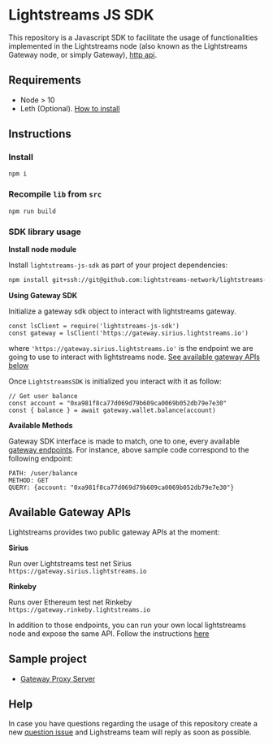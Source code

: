 # Lightstreams JS SDK

This repository is a Javascript SDK to facilitate the usage of functionalities
implemented in the Lightstreams node (also known as the Lightstreams Gateway node, or simply Gateway), [http api](https://docs.lightstreams.network/api-docs).

## Requirements
- Node > 10
- Leth (Optional). [How to install](https://docs.lightstreams.network/getting-started/install/)

## Instructions

### Install
```
npm i
```

### Recompile `lib` from `src`
```
npm run build
```

### SDK library usage

**Install node module**

Install `lightstreams-js-sdk` as part of your project dependencies:
```bash
npm install git+ssh://git@github.com:lightstreams-network/lightstreams-js-sdk#master --save
```

**Using Gateway SDK**

Initialize a gateway sdk object to interact with lightstreams gateway.

```
const lsClient = require('lightstreams-js-sdk')
const gateway = lsClient('https://gateway.sirius.lightstreams.io')
```
where `'https://gateway.sirius.lightstreams.io'` is the endpoint we are going to use to interact
with lightstreams node. [See available gateway APIs below](#available-gateway-apis)

Once `LightstreamsSDK` is initialized you interact with it as follow:
```
// Get user balance
const account = "0xa981f8ca77d069d79b609ca0069b052db79e7e30"
const { balance } = await gateway.wallet.balance(account)
```

**Available Methods**

Gateway SDK interface is made to match, one to one, every available [gateway endpoints](https://docs.lightstreams.network/api-docs).
For instance, above sample code correspond to the following endpoint:

```
PATH: /user/balance
METHOD: GET
QUERY: {account: "0xa981f8ca77d069d79b609ca0069b052db79e7e30"}
```

## Available Gateway APIs

Lightstreams provides two public gateway APIs at the moment:

**Sirius**

Run over Lightstreams test net Sirius
`https://gateway.sirius.lightstreams.io`

**Rinkeby**

Runs over Ethereum test net Rinkeby
`https://gateway.rinkeby.lightstreams.io`

In addition to those endpoints, you can run your own local lightstreams node and expose the same API. Follow the instructions [here](https://docs.lightstreams.network/getting-started/quick-start/#running-lightstreams-node)

## Sample project
- [Gateway Proxy Server](https://github.com/lightstreams-network/lightstreams-js-sdk/tree/master/example/gateway-proxy)

## Help
In case you have questions regarding the usage of this repository
create a new [question issue](https://github.com/lightstreams-network/lightstreams-js-sdk/issues/new)
and Lighstreams team will reply as soon as possible.
